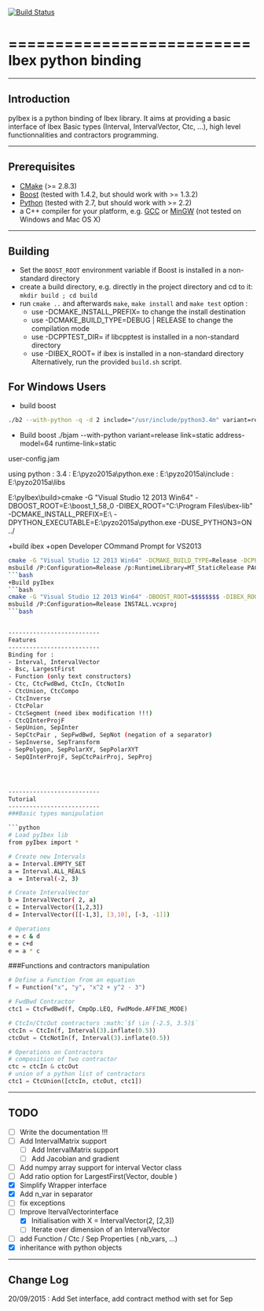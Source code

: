 [![Build Status](https://travis-ci.org/benEnsta/pyIbex.svg?branch=master)](https://travis-ci.org/benEnsta/pyIbex)

==========================
Ibex python binding
==========================

--------------------------
Introduction
--------------------------
pyIbex is a python binding of Ibex library. It aims at providing a basic interface
of Ibex Basic types (Interval, IntervalVector, Ctc, ...), high level functionnalities and 
contractors programming.

--------------------------
Prerequisites
--------------------------

+ [CMake](http://www.cmake.org "CMake project page") (>= 2.8.3)
+ [Boost](http://www.boost.org/ "Boost project page") (tested with 1.4.2, but should work with >= 1.3.2)
+ [Python](http://www.python.org "Python home page") (tested with 2.7, but should work with >= 2.2)
+ a C++ compiler for your platform, e.g. [GCC](http://gcc.gnu.org "GCC home") or [MinGW](http://www.mingw.org "Minimalist GNU for Windows") (not tested on Windows and Mac OS X)

--------------------------
Building
--------------------------
+ Set the `BOOST_ROOT` environment variable if Boost is installed in a non-standard directory
+ create a build directory, e.g. directly in the project directory and cd to it: `mkdir build ; cd build`
+ run `cmake ..` and afterwards `make`, `make install` and `make test`
option : 
	- use -DCMAKE_INSTALL_PREFIX= to change the install destination
	- use -DCMAKE_BUILD_TYPE=DEBUG | RELEASE to change the compilation mode
	- use -DCPPTEST_DIR= if libcpptest is installed in a non-standard directory
	- use -DIBEX_ROOT= if ibex is installed in a non-standard directory
Alternatively, run the provided `build.sh` script.

For Windows Users
-----------------
+ build boost
```bash
./b2 --with-python -q -d 2 include="/usr/include/python3.4m" variant=release link=static,shared threading=multi --prefix=${DEVEL_BASE} install
```

+ Build boost
./bjam --with-python variant=release link=static address-model=64 runtime-link=static

user-config.jam

using python
	: 3.4
	: E:\pyzo2015a\python.exe
	: E:\pyzo2015a\include
	: E:\pyzo2015a\libs

E:\pyIbex\build>cmake -G "Visual Studio 12 2013 Win64" -DBOOST_ROOT=E:\boost_1_58_0 -DIBEX_ROOT="C:\Program Files\ibex-lib" -DCMAKE_INSTALL_PREFIX=E:\ -DPYTHON_EXECUTABLE=E:\pyzo2015a\python.exe -DUSE_PYTHON3=ON ../

+build ibex
+open Developer COmmand Prompt for VS2013
```bash
cmake -G "Visual Studio 12 2013 Win64" -DCMAKE_BUILD_TYPE=Release -DCPPTEST_DIR=E:\add ../
msbuild /P:Configuration=Release /p:RuntimeLibrary=MT_StaticRelease PACKAGE.vcxproj
```bash
+Build pyIbex
```bash
cmake -G "Visual Studio 12 2013 Win64" -DBOOST_ROOT=$$$$$$$$ -DIBEX_ROOT=$$$$$$$$ -DPYTHON_EXECUTABLE=$$$$$$$$ ../
msbuild /P:Configuration=Release INSTALL.vcxproj
```bash


--------------------------
Features
--------------------------
Binding for :
- Interval, IntervalVector
- Bsc, LargestFirst
- Function (only text constructors)
- Ctc, CtcFwdBwd, CtcIn, CtcNotIn
- CtcUnion, CtcCompo
- CtcInverse
- CtcPolar
- CtcSegment (need ibex modification !!!)
- CtcQInterProjF
- SepUnion, SepInter
- SepCtcPair , SepFwdBwd, SepNot (negation of a separator)
- SepInverse, SepTransform
- SepPolygon, SepPolarXY, SepPolarXYT
- SepQInterProjF, SepCtcPairProj, SepProj




--------------------------
Tutorial
--------------------------
###Basic types manipulation

```python
# Load pyIbex lib
from pyIbex import *

# Create new Intervals
a = Interval.EMPTY_SET
a = Interval.ALL_REALS
a  = Interval(-2, 3)

# Create IntervalVector
b = IntervalVector( 2, a)
c = IntervalVector([1,2,3])
d = IntervalVector([[-1,3], [3,10], [-3, -1]])

# Operations
e = c & d
e = c+d
e = a * c
```

###Functions and contractors manipulation
```python
# Define a Function from an equation
f = Function("x", "y", "x^2 + y^2 - 3")

# FwdBwd Contractor
ctc1 = CtcFwdBwd(f, CmpOp.LEQ, FwdMode.AFFINE_MODE)

# CtcIn/CtcOut contractors :math:`$f \in [-2.5, 3.5]$`
ctcIn = CtcIn(f, Interval(3).inflate(0.5))
ctcOut = CtcNotIn(f, Interval(3).inflate(0.5))

# Operations on Contractors 
# composition of two contractor
ctc = ctcIn & ctcOut 
# union of a python list of contractors
ctc1 = CtcUnion([ctcIn, ctcOut, ctc1]) 

```

--------------------------
TODO
--------------------------
- [ ] Write the documentation !!!
- [ ] Add IntervalMatrix support
	- [ ] Add IntervalMatrix support
	- [ ] Add Jacobian and gradient
- [ ] Add numpy array support for interval Vector class 
- [ ] Add ratio option for LargestFirst(Vector, double )
- [X] Simplify Wrapper interface
- [X] Add n_var in separator
- [ ] fix exceptions
- [ ] Improve ItervalVectorinterface
	- [X] Initialisation with X = IntervalVector(2, [2,3]) 
	- [ ] Iterate over dimension of an IntervalVector
- [ ] add Function / Ctc / Sep Properties ( nb_vars, ...)
- [X] inheritance with python objects
	
--------------------------
Change Log
--------------------------
20/09/2015 : Add Set interface, add contract method with set for Sep


	

